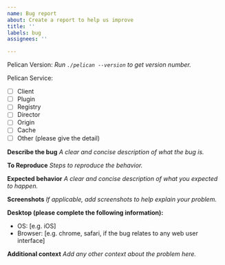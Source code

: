 ```yaml
---
name: Bug report
about: Create a report to help us improve
title: ''
labels: bug
assignees: ''

---
```


Pelican Version: 
_Run `./pelican --version` to get version number._

Pelican Service: 
- [ ] Client
- [ ] Plugin
- [ ] Registry
- [ ] Director
- [ ] Origin
- [ ] Cache
- [ ] Other (please give the detail)

**Describe the bug**
_A clear and concise description of what the bug is._



**To Reproduce**
_Steps to reproduce the behavior._



**Expected behavior**
_A clear and concise description of what you expected to happen._



**Screenshots**
_If applicable, add screenshots to help explain your problem._



**Desktop (please complete the following information):**
 - OS: [e.g. iOS]
 - Browser: [e.g. chrome, safari, if the bug relates to any web user interface]


**Additional context**
_Add any other context about the problem here._
